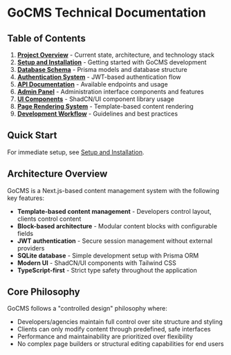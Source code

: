 # GoCMS Technical Documentation

## Table of Contents

1. **[Project Overview](./01-project-overview.md)** - Current state, architecture, and technology stack
2. **[Setup and Installation](./02-setup-installation.md)** - Getting started with GoCMS development
3. **[Database Schema](./03-database-schema.md)** - Prisma models and database structure
4. **[Authentication System](./04-authentication.md)** - JWT-based authentication flow
5. **[API Documentation](./05-api-documentation.md)** - Available endpoints and usage
6. **[Admin Panel](./06-admin-panel.md)** - Administration interface components and features
7. **[UI Components](./07-ui-components.md)** - ShadCN/UI component library usage
8. **[Page Rendering System](./08-page-rendering.md)** - Template-based content rendering
9. **[Development Workflow](./09-development-workflow.md)** - Guidelines and best practices

## Quick Start

For immediate setup, see [Setup and Installation](./02-setup-installation.md).

## Architecture Overview

GoCMS is a Next.js-based content management system with the following key features:

- **Template-based content management** - Developers control layout, clients control content
- **Block-based architecture** - Modular content blocks with configurable fields
- **JWT authentication** - Secure session management without external providers
- **SQLite database** - Simple development setup with Prisma ORM
- **Modern UI** - ShadCN/UI components with Tailwind CSS
- **TypeScript-first** - Strict type safety throughout the application

## Core Philosophy

GoCMS follows a "controlled design" philosophy where:
- Developers/agencies maintain full control over site structure and styling
- Clients can only modify content through predefined, safe interfaces
- Performance and maintainability are prioritized over flexibility
- No complex page builders or structural editing capabilities for end users